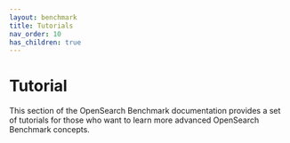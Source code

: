 ```yaml
---
layout: benchmark
title: Tutorials
nav_order: 10
has_children: true
---
```


# Tutorial

This section of the OpenSearch Benchmark documentation provides a set of tutorials for those who want to learn more advanced OpenSearch Benchmark concepts.